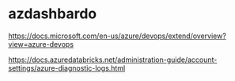 # azdashbardo

https://docs.microsoft.com/en-us/azure/devops/extend/overview?view=azure-devops

https://docs.azuredatabricks.net/administration-guide/account-settings/azure-diagnostic-logs.html
